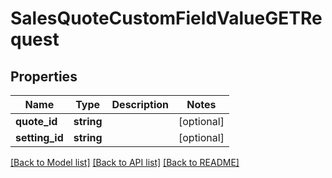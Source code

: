 # SalesQuoteCustomFieldValueGETRequest

## Properties
Name | Type | Description | Notes
------------ | ------------- | ------------- | -------------
**quote_id** | **string** |  | [optional] 
**setting_id** | **string** |  | [optional] 

[[Back to Model list]](../README.md#documentation-for-models) [[Back to API list]](../README.md#documentation-for-api-endpoints) [[Back to README]](../README.md)


